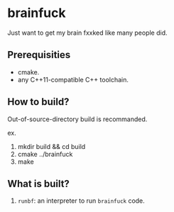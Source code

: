 # brainfuck
Just want to get my brain fxxked like many people did.

## Prerequisities

* cmake.
* any C++11-compatible C++ toolchain.


## How to build?

Out-of-source-directory build is recommanded.

ex.
1. mkdir build && cd build
1. cmake ../brainfuck
1. make

## What is built?

1. `runbf`: an interpreter to run `brainfuck` code.
